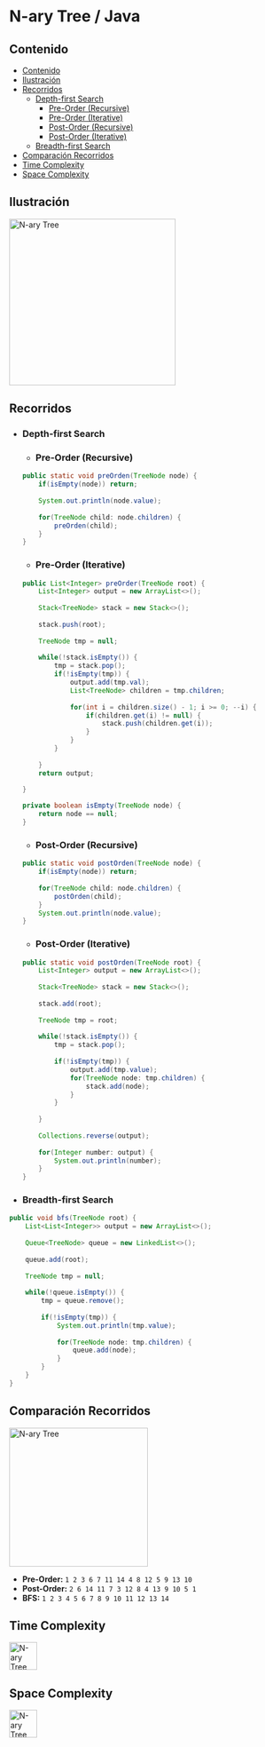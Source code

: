 # N-ary Tree / Java

## Contenido

* [Contenido](#contenido)
* [Ilustración](#ilustración)
* [Recorridos](#recorridos)
    * [Depth-first Search](#depth-first-search)
        * [Pre-Order (Recursive)](#pre-order-recursive)
        * [Pre-Order (Iterative)](#pre-order-iterative)
        * [Post-Order (Recursive)](#post-order-recursive)
        * [Post-Order (Iterative)](#post-order-iterative)
    * [Breadth-first Search](#breadth-first-search)
* [Comparación Recorridos](#comparación-recorridos)
* [Time Complexity](#time-complexity)
* [Space Complexity](#space-complexity)

## Ilustración

<img alt="N-ary Tree" src="https://assets.leetcode.com/uploads/2019/11/08/sample_4_964.png" width="300">

## Recorridos

* ### Depth-first Search
    * ### Pre-Order (Recursive)
    ```java
    public static void preOrden(TreeNode node) {
        if(isEmpty(node)) return;
        
        System.out.println(node.value);
        
        for(TreeNode child: node.children) {
            preOrden(child);
        }
    }
    ```
    * ### Pre-Order (Iterative)
    ```java
    public List<Integer> preOrder(TreeNode root) {
        List<Integer> output = new ArrayList<>();
        
        Stack<TreeNode> stack = new Stack<>();
        
        stack.push(root);
        
        TreeNode tmp = null;
        
        while(!stack.isEmpty()) {
            tmp = stack.pop();
            if(!isEmpty(tmp)) {
                output.add(tmp.val);
                List<TreeNode> children = tmp.children;
            
                for(int i = children.size() - 1; i >= 0; --i) {
                    if(children.get(i) != null) {
                        stack.push(children.get(i));    
                    }
                }
            }
            
        }
        return output;
        
    }

    private boolean isEmpty(TreeNode node) {
        return node == null;
    }
    ```

    * ### Post-Order (Recursive)
    ```java
    public static void postOrden(TreeNode node) {
        if(isEmpty(node)) return;
        
        for(TreeNode child: node.children) {
            postOrden(child);
        }
        System.out.println(node.value);
    }
    ```

    * ### Post-Order (Iterative)
    ```java
    public static void postOrden(TreeNode root) {
        List<Integer> output = new ArrayList<>();
        
        Stack<TreeNode> stack = new Stack<>();
        
        stack.add(root);
        
        TreeNode tmp = root;
        
        while(!stack.isEmpty()) {
            tmp = stack.pop();
            
            if(!isEmpty(tmp)) {
                output.add(tmp.value);
                for(TreeNode node: tmp.children) {
                    stack.add(node);
                }
            }
            
        }
        
        Collections.reverse(output);
        
        for(Integer number: output) {
            System.out.println(number);
        }
    }
    ```

* ### Breadth-first Search

```java
public void bfs(TreeNode root) {
    List<List<Integer>> output = new ArrayList<>();
    
    Queue<TreeNode> queue = new LinkedList<>();
    
    queue.add(root);
    
    TreeNode tmp = null;
    
    while(!queue.isEmpty()) {
        tmp = queue.remove();
        
        if(!isEmpty(tmp)) {
            System.out.println(tmp.value);
            
            for(TreeNode node: tmp.children) {
                queue.add(node);
            }
        }
    }
}
```

## Comparación Recorridos

<img alt="N-ary Tree" src="https://assets.leetcode.com/uploads/2019/11/08/sample_4_964.png" width="250">

* **Pre-Order:** `1 2 3 6 7 11 14 4 8 12 5 9 13 10`
* **Post-Order:** `2 6 14 11 7 3 12 8 4 13 9 10 5 1`
* **BFS:** `1 2 3 4 5 6 7 8 9 10 11 12 13 14`

## Time Complexity

<img alt="N-ary Tree" src="https://i.ibb.co/brG8ZMM/O-n.png" width="50">

## Space Complexity

<img alt="N-ary Tree" src="https://i.ibb.co/brG8ZMM/O-n.png" width="50">
